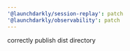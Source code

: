 ```yaml
---
'@launchdarkly/session-replay': patch
'@launchdarkly/observability': patch
---
```


correctly publish dist directory
